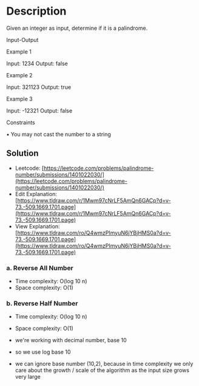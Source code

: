 # Description

Given an integer as input, determine if it is a palindrome.

Input-Output

Example 1

Input: 1234
Output: false

Example 2

Input: 321123
Output: true

Example 3

Input: -12321
Output: false

Constraints

• You may not cast the number to a string

## Solution

- Leetcode: [https://leetcode.com/problems/palindrome-number/submissions/1401022030/](https://leetcode.com/problems/palindrome-number/submissions/1401022030/)
- Edit Explanation: [https://www.tldraw.com/r/1Mwm97cNrLF5AmQn6GACp?d=v-73.-509.1669.1701.page](https://www.tldraw.com/r/1Mwm97cNrLF5AmQn6GACp?d=v-73.-509.1669.1701.page)
- View Explanation: [https://www.tldraw.com/ro/Q4wmzPImyuN6jYBjHMS0a?d=v-73.-509.1669.1701.page](https://www.tldraw.com/ro/Q4wmzPImyuN6jYBjHMS0a?d=v-73.-509.1669.1701.page)

### a. Reverse All Number
- Time complexity: O(log 10 n)
- Space complexity: O(1)

### b. Reverse Half Number
- Time complexity: O(log 10 n)
- Space complexity: O(1)

- we're working with decimal number, base 10
- so we use log base 10
- we can ignore base number (10,2), because in time complexity we only care about the growth / scale of the algorithm as the input size grows very large